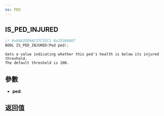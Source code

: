 ```yaml
---
ns: PED
---
```

## IS_PED_INJURED

```c
// 0x84A2DD9AC37C35C1 0x2530A087
BOOL IS_PED_INJURED(Ped ped);
```

```
Gets a value indicating whether this ped's health is below its injured threshold.  
The default threshold is 100.  
```

## 參數
* **ped**: 

## 返回值
